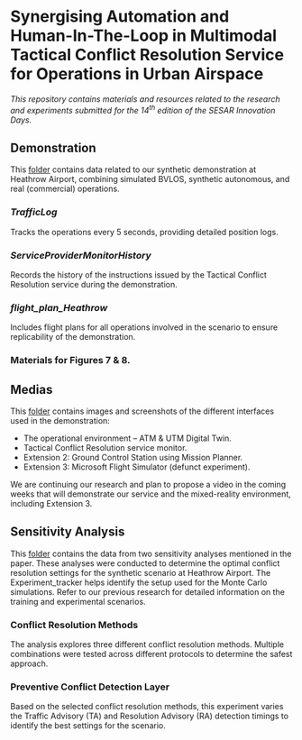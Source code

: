 # Synergising Automation and Human-In-The-Loop in Multimodal Tactical Conflict Resolution Service for Operations in Urban Airspace
*This repository contains materials and resources related to the research and experiments submitted for the 14<sup>th</sup> edition of the SESAR Innovation Days.*

## **Demonstration**  
This [folder](https://github.com/RodolpheFmd/Research-Data/tree/master/Sesar%20Innovation%20Days%202024/Demonstration) contains data related to our synthetic demonstration at Heathrow Airport, combining simulated BVLOS, synthetic autonomous, and real (commercial) operations.
### *TrafficLog* 
Tracks the operations every 5 seconds, providing detailed position logs.
### *ServiceProviderMonitorHistory*
Records the history of the instructions issued by the Tactical Conflict Resolution service during the demonstration.
### *flight_plan_Heathrow*
Includes flight plans for all operations involved in the scenario to ensure replicability of the demonstration.
### Materials for Figures 7 & 8.


## Medias
This [folder](https://github.com/RodolpheFmd/Research-Data/tree/master/Sesar%20Innovation%20Days%202024/Medias) contains images and screenshots of the different interfaces used in the demonstration:
- The operational environment – ATM & UTM Digital Twin.
- Tactical Conflict Resolution service monitor.
- Extension 2: Ground Control Station using Mission Planner.
- Extension 3: Microsoft Flight Simulator (defunct experiment).

We are continuing our research and plan to propose a video in the coming weeks that will demonstrate our service and the mixed-reality environment, including Extension 3.

## Sensitivity Analysis
This [folder](https://github.com/RodolpheFmd/Research-Data/tree/master/Sesar%20Innovation%20Days%202024/Sensitive%20Analysis) contains the data from two sensitivity analyses mentioned in the paper. These analyses were conducted to determine the optimal conflict resolution settings for the synthetic scenario at Heathrow Airport.
The Experiment_tracker helps identify the setup used for the Monte Carlo simulations. Refer to our previous research for detailed information on the training and experimental scenarios.

### Conflict Resolution Methods
The analysis explores three different conflict resolution methods. Multiple combinations were tested across different protocols to determine the safest approach.
### Preventive Conflict Detection Layer
Based on the selected conflict resolution methods, this experiment varies the Traffic Advisory (TA) and Resolution Advisory (RA) detection timings to identify the best settings for the scenario.
